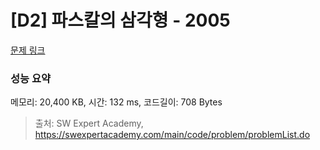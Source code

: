 # [D2] 파스칼의 삼각형 - 2005 

[문제 링크](https://swexpertacademy.com/main/code/problem/problemDetail.do?contestProbId=AV5P0-h6Ak4DFAUq) 

### 성능 요약

메모리: 20,400 KB, 시간: 132 ms, 코드길이: 708 Bytes



> 출처: SW Expert Academy, https://swexpertacademy.com/main/code/problem/problemList.do